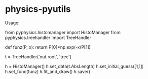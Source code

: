 physics-pyutils
===============

Usage:

 from pyphysics.histomanager import HistoManager
 from pyphysics.treehandler import TreeHandler

 def funz(P, x):
     return P[0]*np.exp(-x/P[1])

 t = TreeHandler('out.root', 'tree')

 h = HistoManager()
 h.set_data(t.AbsLength)
 h.set_initial_guess([1,1])
 h.set_func(funz)
 h.fit_and_draw()
 h.save()
